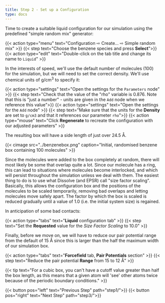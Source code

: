 ```yaml
---
title: Step 2 - Set up a Configuration
type: docs
---
```


Time to create a suitable liquid configuration for our simulation using the predefined "simple random mix" generator:

{{< action type="menu" text="Configuration &#8680; Create... &#8680; Simple random mix" >}}
{{< step text="Choose the benzene species and press **Select**">}}
{{< action type="edit" text="Double-click on the tab title and change its name to `Liquid`" >}}

In the interests of speed, we'll use the default number of molecules (100) for the simulation, but we will need to set the correct density. We'll use chemical units of g/cm<sup>3</sup> to specify it:

{{< action type="settings" text="Open the settings for the `Parameters` node" >}}
{{< step text="Check that the value of the \"rho\" variable is 0.876. Note that this is \"just a number\" - units are given in the `Add` node when we reference this value">}}
{{< action type="settings" text="Open the settings for the `Add` node" >}}
{{< step text="Make sure that the units for the **Density** are set to `g/cm3` and that it references our parameter `rho`">}}
{{< action type="mouse" text="Click **Regenerate** to recreate the configuration with our adjusted parameters" >}}

The resulting box will have a side length of just over 24.5 &#8491;.

{{< cimage src="../benzenebox.png" caption="Initial, randomised benzene box containing 100 molecules" >}}

Since the molecules were added to the box completely at random, there will most likely be some that overlap quite a lot. Since our molecule has a ring, this can lead to situations where molecules become interlocked, and which will persist throughout the simulation unless we deal with them. The easiest thing to do is to use what Dissolve (and EPSR) call "size factor scaling". Basically, this allows the configuration box and the positions of the molecules to be scaled temporarily, removing bad overlaps and letting molecules move safely apart. The factor by which the box is scaled is reduced gradually until a value of 1.0 (i.e. the initial system size) is regained.

In anticipation of some bad contacts:

{{< action type="tabs" text="**Liquid** configuration tab" >}}
{{< step text="Set the **Requested** value for the _Size Factor Scaling_ to 10.0" >}}


Finally, before we move on, we will have to reduce our pair potential range from the default of 15 &#8491; since this is larger than the half the maximum width of our simulation box.

{{< action type="tabs" text="**Forcefield** tab, **Pair Potentials** section" >}}
{{< step text="Reduce the pair potential **Range** from 15 to 12 &#8491;" >}}


{{< tip text="For a cubic box, you can't have a cutoff value greater than half the box length, as this means that a given atom will 'see' other atoms twice because of the periodic boundary conditions." >}}

{{< button pos="left" text="Previous Step" path="step1/">}}
{{< button pos="right" text="Next Step" path="step3/">}}

